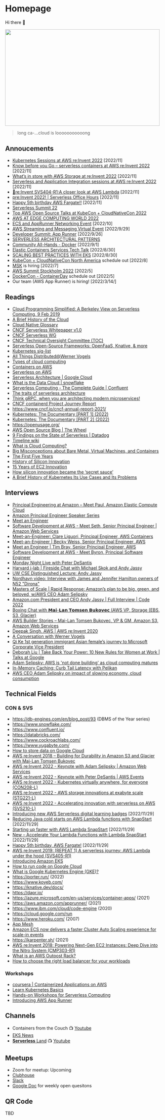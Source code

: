 # Homepage
Hi there 👋

<img src="assets/longcat.jpg" width="500" height="312.5">

> long ca-...cloud is looooooooooong


## Annoucements
* [Kubernetes Sessions at AWS re:Invent 2022](https://aws.amazon.com/blogs/containers/kubernetes-sessions-at-aws-reinvent-2022/) [2022/11]
* [Know before you Go – serverless containers at AWS re:Invent 2022](https://aws.amazon.com/blogs/containers/know-before-you-go-serverless-containers-at-aws-reinvent-2022/) [2022/11]
* [What’s in store with AWS Storage at re:Invent 2022](https://aws.amazon.com/blogs/storage/reinvent-2022/) [2022/11]
* [Serverless and Application Integration sessions at AWS re:Invent 2022](https://aws.amazon.com/blogs/compute/serverless-and-application-integration-sessions-at-aws-reinvent-2022/?trk=global_employee_advocacy&sc_channel=sm&advocacy_source=everyonesocial&es_id=d82cc95e9e) [2022/11]
* [📢re:Invent SVS404-R1:A closer look at AWS Lambda](https://www.linkedin.com/posts/julianrwood_serverless-lambda-reinvent-activity-6998284223040077824-gCM7?utm_source=share&utm_medium=member_desktop) [2022/11]
* [pre:Invent 2022! | Serverless Office Hours](https://www.linkedin.com/video/event/urn:li:ugcPost:6996839512370782210/) [2022/11]
* [Happy 5th birthday AWS Fargate!!](https://www.linkedin.com/video/event/urn:li:ugcPost:6998315450849734656/) [2022/11]
* [Serverless Summit 22](https://www.serverless-summit.io/)
* [Top AWS Open Source Talks at KubeCon + CloudNativeCon 2022](https://aws.amazon.com/blogs/opensource/top-aws-open-source-talks-at-kubecon-cloudnativecon-2022/)
* [AWS AT EDGE COMPUTING WORLD 2022](https://pages.awscloud.com/EdgeComputingWorld-2022)
* [ECS and AppRunner Networking Event](https://ecsandapprunnernetworkingevent.splashthat.com/) [2022/10] 
* [AWS Streaming and Messaging Virtual Event](https://messagingandstreamingmasttecht.splashthat.com/) [2022/9/29]
* [Developer Summit: App Runner](https://aws-startup-lofts.com/amer/loft/san-francisco/e/426a6/building-serverless-web-applications-with-aws-apprunner-in-minutes) [2022/9/26]
* [SERVERLESS ARCHITECTURAL PATTERNS](https://serverlessarchitecturalpatterns0913.splashthat.com/)
* [Community All-Hands - Docker](https://www.docker.com/events/community-all-hands/) [2022/9/1]
* [Elastic Containers Services Tech Talk](https://elasticcontainersservicestecht.splashthat.com/) [2022/8/30]
* [SCALING BEST PRACTICES WITH EKS](https://scalingbestpracticeswitheks0830.splashthat.com/) [2022/8/30]
* [KubeCon + CloudNativeCon North America](https://events.linuxfoundation.org/kubecon-cloudnativecon-north-america/) schedule out [2022/8]
* [MSK](https://msk-aws.splashthat.com/) is hiring [2022/7]
* [AWS Summit Stockholm 2022](https://aws.amazon.com/events/summits/stockholm/) [2022/5]
* [DockerCon - ContainerDay](https://awscontainerdaydocker.splashthat.com/) schedule out [2022/5]
* Our team (AWS App Runner) is hiring! [2022/3/14/]

## Readings
* [Cloud Programming Simplified: A Berkeley View on Serverless Computing, 9 Feb 2019](https://arxiv.org/abs/1902.03383)
* [A Brief History of the Cloud](https://events.static.linuxfound.org/sites/events/files/slides/CNCF%20Keynote%20Preso.pdf)
* [Cloud Native Glossary](https://glossary.cncf.io/)
* [CNCF Serverless Whitepaper v1.0](https://github.com/cncf/wg-serverless/tree/master/whitepapers/serverless-overview)
* [CNCF Serverless WG](https://github.com/cncf/wg-serverless)
* [CNCF Technical Oversight Committee (TOC)](https://github.com/cncf/toc)
* [Serverless Open-Source Frameworks: OpenFaaS, Knative, & more](https://www.cncf.io/blog/2020/04/13/serverless-open-source-frameworks-openfaas-knative-more/)
* [Kubernetes sig-list](https://github.com/kubernetes/community/blob/master/sig-list.md)
* [All Things Distributed@Werner Vogels](https://www.allthingsdistributed.com/)
* [Types of cloud computing](https://aws.amazon.com/types-of-cloud-computing/)
* [Containers on AWS](https://aws.amazon.com/containers/)
* [Serverless on AWS](https://aws.amazon.com/serverless/)
* [Serverless Architecture | Google Cloud](https://cloud.google.com/serverless/whitepaper)
* [What is the Data Cloud | snowflake](https://www.snowflake.com/data-cloud/)
* [Serverless Computing - The Complete Guide | Confluent](https://www.confluent.io/learn/serverless-computing/)
* [The traits of serverless architecture](https://www.thoughtworks.com/insights/blog/traits-serverless-architecture)
* [Think gRPC, when you are architecting modern microservices!](https://www.cncf.io/blog/2021/07/19/think-grpc-when-you-are-architecting-modern-microservices/)
* [CNCF containerd Project Journey Report](https://www.cncf.io/reports/cncf-containerd-project-journey/)
* https://www.cncf.io/cncf-annual-report-2021/
* [Kubernetes: The Documentary [PART 1] (2022)](https://www.youtube.com/watch?v=BE77h7dmoQU)
* [Kubernetes: The Documentary [PART 2] (2022)](https://www.youtube.com/watch?v=318elIq37PE)
* https://openusage.org/
* [AWS Open Source Blog | The Wheel](https://aws.amazon.com/blogs/opensource/the-wheel/)
* [9 Findings on the State of Serverless | Datadog](https://www.datadoghq.com/state-of-serverless/)
* [Timeline wiki](https://en.wikipedia.org/wiki/Timeline_of_Amazon_Web_Services)
* [What is Cloud Computing?](https://youtu.be/mxT233EdY5c)
* [Big Misconceptions about Bare Metal, Virtual Machines, and Containers](https://youtu.be/Jz8Gs4UHTO8)
* [The First Five Years](https://aws.amazon.com/blogs/aws/aws-blog-the-first-five-years/)
* [History of Silicon Innovation](https://youtu.be/zfjFHa5wY0E)
* [15 Years of EC2 Innovation](https://youtu.be/fxnLn9V2pog)
* [How silicon innovation became the ‘secret sauce’](https://www.amazon.science/how-silicon-innovation-became-the-secret-sauce-behind-awss-success)
* [A Brief History of Kubernetes Its Use Cases and Its Problems](https://www.lastweekinaws.com/podcast/aws-morning-brief/a-brief-history-of-kubernetes-its-use-cases-and-its-problems/)

## Interviews
* [Principal Engineering at Amazon – Meet Paul, Amazon Elastic Compute Cloud](https://youtu.be/tTpfHvj7Lr4)
* [Amazon Principal Engineer Speaker Series](https://youtube.com/playlist?list=PL9JNmYfQa0bgilL8p6xAnMFKbj8znSFx8)
* [Meet an Engineer](https://www.youtube.com/watch?v=NpXpA1XU7ZY)
* [Software Development at AWS - Meet Seth, Senior Principal Engineer | Amazon Web Services](https://youtu.be/pBitWuGbiCs)
* [Meet-an-Engineer: Clare Liguori, Principal Engineer, AWS Containers](https://youtu.be/4LeO4m8LC88)
* [Meet-an-Engineer | Becky Weiss, Senior Principal Engineer, AWS](https://youtu.be/Thcdt4EdaKI)
* [Meet an Engineer | Tim Bray, Senior Principal Engineer, AWS](https://youtu.be/8ZcDx-aMfPA)
* [Software Development at AWS - Meet Byron, Principal Software Engineer](https://youtu.be/LK9ieh8UYII)
* [Monday Night Live with Peter DeSantis](https://youtu.be/GPUWATKe15E)
* [Harvard i-lab | Fireside Chat with Michael Skok and Andy Jassy](https://youtu.be/d2dyGDqrXLo)
* [UW CSE Distinguished Lecture: Andy Jassy](https://youtu.be/QVUqyOuNUB8)
* [Nordhavn video: Interview with James and Jennifer Hamilton owners of N52 "Dirona"](https://youtu.be/B19LMGmBfCc)
* [Masters of Scale | Rapid Response: Amazon’s plan to be big, green, and beloved, w/AWS CEO Adam Selipsky](https://podcasts.apple.com/us/podcast/id1227971746?i=1000577311785)
* [Amazon.com President and CEO Andy Jassy | Full Interview | Code 2022](https://youtu.be/I3Tc0T_adSU)
* [Boxing Chat with 𝗠𝗮𝗶-𝗟𝗮𝗻 𝗧𝗼𝗺𝘀𝗲𝗻 𝗕𝘂𝗸𝗼𝘃𝗲𝗰 (AWS VP, Storage (EBS, S3, Glacier)](https://youtu.be/6Dom5wvRlx0)
* [AWS Builder Stories – Mai-Lan Tomsen Bukovec, VP & GM, Amazon S3, Amazon Web Services](https://youtu.be/QmbegbS0yHg)
* [Deepak Singh, AWS | AWS re:Invent 2020](https://youtu.be/DoWMOgvyW0A)
* [A Conversation with Werner Vogels](https://youtu.be/adtuntQ8rh4)
* [Qi Ke 1st generation immigrant Asian female’s journey to Microsoft Corporate Vice President](https://youtu.be/HRc8-x9FWaA)
* [Deborah Liu | Take Back Your Power: 10 New Rules for Women at Work | Talks at Google](https://youtu.be/LnEAIiVm9eg)
* [Adam Selipsky: AWS is 'not done building' as cloud computing matures](https://www.protocol.com/enterprise/aws-adam-selipsky-cloud-reinvent)
* [In-Memory Caching: Curb Tail Latency with Pelikan](https://www.infoq.com/presentations/pelikan/)
* [AWS CEO Adam Selipsky on impact of slowing economy, cloud consumption](https://www.cnbc.com/video/2022/11/30/aws-ceo-adam-selipsky-on-impact-of-slowing-economy-cloud-consumption.html)

## Technical Fields
### CON & SVS
* https://db-engines.com/en/blog_post/93 (DBMS of the Year series)
* https://www.snowflake.com/
* https://www.confluent.io/
* https://databricks.com/
* https://www.cockroachlabs.com/
* https://www.yugabyte.com/
* [How to store data on Google Cloud](https://youtu.be/w2mL4sUOjVo)
* [AWS re:Invent 2018 – Building for Durability in Amazon S3 and Glacier with Mai-Lan Tomsen Bukovec](https://youtu.be/nLyppihvhpQ)
* [AWS re:Invent 2022 - Keynote with Adam Selipsky | Amazon Web Services](https://youtu.be/Xus8C2s5K9A)
* [AWS re:Invent 2022 - Keynote with Peter DeSantis | AWS Events](https://youtu.be/R11YgBEZzqE)
* [AWS re:Invent 2022 - Kubernetes virtually anywhere, for everyone (CON208-L)](https://youtu.be/OB7IZolZk78)
* [AWS re:Invent 2022 - AWS storage innovations at exabyte scale (STG221-L)](https://youtu.be/exDzZ3KPaV4)
* [AWS re:Invent 2022 - Accelerating innovation with serverless on AWS (SVS210-L)](https://youtu.be/7bY-YH70h8g)
* [Introducing new AWS Serverless digital learning badges](https://aws.amazon.com/blogs/compute/introducing-new-aws-serverless-digital-learning-badges/) [2022/11/29]
* [Reducing Java cold starts on AWS Lambda functions with SnapStart](https://aws.amazon.com/blogs/compute/reducing-java-cold-starts-on-aws-lambda-functions-with-snapstart/) [2022/11/29]
* [Starting up faster with AWS Lambda SnapStart](https://aws.amazon.com/blogs/compute/starting-up-faster-with-aws-lambda-snapstart/) [2022/11/29]
* [New – Accelerate Your Lambda Functions with Lambda SnapStart](https://aws.amazon.com/blogs/aws/new-accelerate-your-lambda-functions-with-lambda-snapstart/) [2022/11/29]
* [Happy 5th birthday, AWS Fargate!](https://aws.amazon.com/blogs/containers/happy-5th-birthday-aws-fargate/) [2022/11/29]
* [AWS re:Invent 2019: [REPEAT 1] A serverless journey: AWS Lambda under the hood (SVS405-R1)](https://youtu.be/xmacMfbrG28)
* [Introducing Amazon EKS](https://youtu.be/3QFmcYwW5J8)
* [How to run code on Google Cloud](https://youtu.be/jtPtSVSTb9Y)
* [What is Google Kubernetes Engine (GKE)?](https://youtu.be/Rl5M1CzgEH4)
* https://porter.run/ (2022)
* https://www.koyeb.com/
* https://knative.dev/docs/
* https://dapr.io/
* https://azure.microsoft.com/en-us/services/container-apps/ (2021)
* https://aws.amazon.com/apprunner/ (2021)
* https://www.ibm.com/cloud/code-engine (2020)
* https://cloud.google.com/run
* https://www.heroku.com/ (2007)
* [App Mesh](https://youtu.be/ahutmBvK7tA)
* [Amazon ECS now delivers a faster Cluster Auto Scaling experience for scale-in events](https://aws.amazon.com/about-aws/whats-new/2022/09/amazon-ecs-faster-cluster-auto-scaling-experience-scale-in-events/)
* https://karpenter.sh/ (2021)
* [AWS re:Invent 2018: Powering Next-Gen EC2 Instances: Deep Dive into the Nitro System (CMP303-R1)](https://youtu.be/e8DVmwj3OEs)
* [What is an AWS Outpost Rack?](https://youtu.be/Q6OgRawyjIQ)
* [How to choose the right load balancer for your workloads](https://youtu.be/p0YZBF03r5A)

### Workshops
* [coursera | Containerized Applications on AWS](https://www.coursera.org/learn/containerized-applications-on-aws)
* [Learn Kubernetes Basics](https://kubernetes.io/docs/tutorials/kubernetes-basics/)
* [Hands-on Workshops for Serverless Computing](https://aws.amazon.com/serverless-workshops/)
* [Introducing AWS App Runner](https://aws.amazon.com/blogs/containers/introducing-aws-app-runner/)

## Channels
* Containers from the Couch 📺 [Youtube](https://www.youtube.com/containersfromthecouch)
* [EKS News](https://eks.news/)
* [**Serverless** Land](https://serverlessland.com/) 📺 [Youtube](https://www.youtube.com/c/ServerlessLand/) 

## Meetups

* Zoom for meetup: Upcoming
* [Clubhouse](https://www.clubhouse.com/club/cloudnativeserverless)
* [Slack](https://cloud-native.slack.com/archives/C02HNMWEG0Z)
* [Google Doc](https://docs.google.com/document/d/1SDxb_sSoS6_J5XJwJck0YcVQ0K_GAO5qzuxyltdWpk8/edit?usp=sharing) for weekly open quesitons 


## QR Code
TBD
